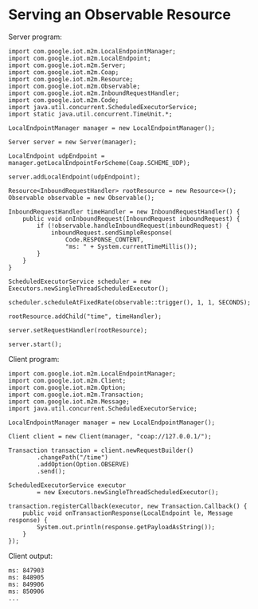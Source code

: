 # Serving an Observable Resource #

Server program:

    import com.google.iot.m2m.LocalEndpointManager;
    import com.google.iot.m2m.LocalEndpoint;
    import com.google.iot.m2m.Server;
    import com.google.iot.m2m.Coap;
    import com.google.iot.m2m.Resource;
    import com.google.iot.m2m.Observable;
    import com.google.iot.m2m.InboundRequestHandler;
    import com.google.iot.m2m.Code;
    import java.util.concurrent.ScheduledExecutorService;
    import static java.util.concurrent.TimeUnit.*;

    LocalEndpointManager manager = new LocalEndpointManager();

    Server server = new Server(manager);

    LocalEndpoint udpEndpoint = manager.getLocalEndpointForScheme(Coap.SCHEME_UDP);

    server.addLocalEndpoint(udpEndpoint);

    Resource<InboundRequestHandler> rootResource = new Resource<>();
    Observable observable = new Observable();

    InboundRequestHandler timeHandler = new InboundRequestHandler() {
        public void onInboundRequest(InboundRequest inboundRequest) {
            if (!observable.handleInboundRequest(inboundRequest) {
                inboundRequest.sendSimpleResponse(
                    Code.RESPONSE_CONTENT,
                    "ms: " + System.currentTimeMillis());
            }
        }
    }

    ScheduledExecutorService scheduler = new Executors.newSingleThreadScheduledExecutor();

    scheduler.scheduleAtFixedRate(observable::trigger(), 1, 1, SECONDS);

    rootResource.addChild("time", timeHandler);

    server.setRequestHandler(rootResource);

    server.start();

Client program:

    import com.google.iot.m2m.LocalEndpointManager;
    import com.google.iot.m2m.Client;
    import com.google.iot.m2m.Option;
    import com.google.iot.m2m.Transaction;
    import com.google.iot.m2m.Message;
    import java.util.concurrent.ScheduledExecutorService;

    LocalEndpointManager manager = new LocalEndpointManager();

    Client client = new Client(manager, "coap://127.0.0.1/");

    Transaction transaction = client.newRequestBuilder()
            .changePath("/time")
            .addOption(Option.OBSERVE)
            .send();

    ScheduledExecutorService executor
            = new Executors.newSingleThreadScheduledExecutor();

    transaction.registerCallback(executor, new Transaction.Callback() {
        public void onTransactionResponse(LocalEndpoint le, Message response) {
            System.out.println(response.getPayloadAsString());
        }
    });

Client output:

    ms: 847903
    ms: 848905
    ms: 849906
    ms: 850906
    ...
